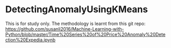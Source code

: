 # DetectingAnomalyUsingKMeans

This is for study only. The methodology is learnt from this git repo: https://github.com/susanli2016/Machine-Learning-with-Python/blob/master/Time%20Series%20of%20Price%20Anomaly%20Detection%20Expedia.ipynb

